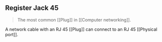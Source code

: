 ## Register Jack 45

>The most common [[Plug]] in [[Computer networking]].

A network cable with an RJ 45 [[Plug]] can connect to an RJ 45 [[Physical port]].